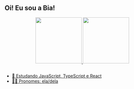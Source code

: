  ## Oi! Eu sou a Bia!
  
  <div align="center">
  <a href="https://github.com/bialocatelli">
  <img height="150em" src="https://github-readme-stats.vercel.app/api?username=bialocatelli&show_icons=true&theme=dracula&include_all_commits=true&count_private=true"/>
  <img height="150em" src="https://github-readme-stats.vercel.app/api/top-langs/?username=bialocatelli&layout=compact&langs_count=7&theme=dracula"/>
</div>
	
  ## 	

- 💾 Estudando JavaScript, TypeScript e React
- 🤞🏻 Pronomes: ela/dela

